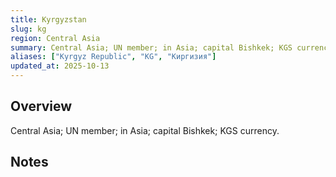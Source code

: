 ```yaml
---
title: Kyrgyzstan
slug: kg
region: Central Asia
summary: Central Asia; UN member; in Asia; capital Bishkek; KGS currency.
aliases: ["Kyrgyz Republic", "KG", "Киргизия"]
updated_at: 2025-10-13
---
```


## Overview

Central Asia; UN member; in Asia; capital Bishkek; KGS currency.

## Notes

<!-- Add your first note below -->
